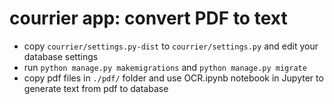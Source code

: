 # courrier app: convert PDF to text

- copy `courrier/settings.py-dist` to `courrier/settings.py` and edit your database settings
- run `python manage.py makemigrations` and `python manage.py migrate`
- copy pdf files in `./pdf/` folder and use OCR.ipynb notebook in Jupyter to generate text from pdf to database
